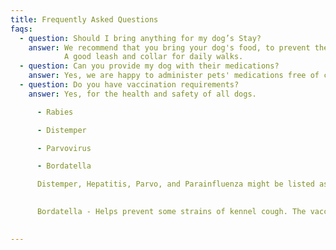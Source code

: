```yaml
---
title: Frequently Asked Questions
faqs:
  - question: Should I bring anything for my dog’s Stay?
    answer: We recommend that you bring your dog's food, to prevent them from getting sick from sudden changes in diet. 
            A good leash and collar for daily walks.
  - question: Can you provide my dog with their medications?
    answer: Yes, we are happy to administer pets' medications free of charge. 
  - question: Do you have vaccination requirements?
    answer: Yes, for the health and safety of all dogs.

      - Rabies

      - Distemper

      - Parvovirus

      - Bordatella

      Distemper, Hepatitis, Parvo, and Parainfluenza might be listed as DHPP or DHLLPP on your dog's medical records.
      

      Bordatella - Helps prevent some strains of kennel cough. The vaccine does not prevent against all strains, and just like the human flu, there is a risk. 
    

---
```


